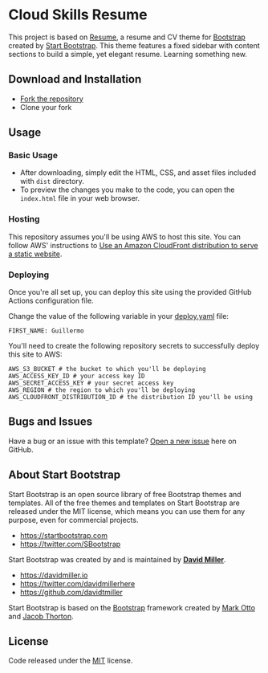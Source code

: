 # Cloud Skills Resume

This project is based on [Resume](https://startbootstrap.com/theme/resume/), a resume and CV theme for [Bootstrap](https://getbootstrap.com/) created by [Start Bootstrap](https://startbootstrap.com/). This theme features a fixed sidebar with content sections to build a simple, yet elegant resume. Learning something new.

## Download and Installation
- [Fork the repository](https://github.com/757colorcoded/cloud-skills-resume/fork)
- Clone your fork

## Usage

### Basic Usage

* After downloading, simply edit the HTML, CSS, and asset files included with `dist` directory.
* To preview the changes you make to the code, you can open the `index.html` file in your web browser.

### Hosting
This repository assumes you'll be using AWS to host this site. You can follow AWS' instructions to [Use an Amazon CloudFront distribution to serve a static website](https://docs.aws.amazon.com/Route53/latest/DeveloperGuide/getting-started-cloudfront-overview.html).

### Deploying
Once you're all set up, you can deploy this site using the provided GitHub Actions configuration file.

Change the value of the following variable in your [deploy.yaml](.github/workflows/deploy.yaml) file:
```shell
FIRST_NAME: Guillermo
```

You'll need to create the following repository secrets to successfully deploy this site to AWS:
```shell
AWS_S3_BUCKET # the bucket to which you'll be deploying
AWS_ACCESS_KEY_ID # your access key ID
AWS_SECRET_ACCESS_KEY # your secret access key
AWS_REGION # the region to which you'll be deploying
AWS_CLOUDFRONT_DISTRIBUTION_ID # the distribution ID you'll be using
```

## Bugs and Issues

Have a bug or an issue with this template? [Open a new issue](https://github.com/757colorcoded/cloud-skills-resume/issues) here on GitHub.

## About Start Bootstrap

Start Bootstrap is an open source library of free Bootstrap themes and templates. All of the free themes and templates on Start Bootstrap are released under the MIT license, which means you can use them for any purpose, even for commercial projects.

- <https://startbootstrap.com>
- <https://twitter.com/SBootstrap>

Start Bootstrap was created by and is maintained by **[David Miller](https://davidmiller.io/)**.

- <https://davidmiller.io>
- <https://twitter.com/davidmillerhere>
- <https://github.com/davidtmiller>

Start Bootstrap is based on the [Bootstrap](https://getbootstrap.com/) framework created by [Mark Otto](https://twitter.com/mdo) and [Jacob Thorton](https://twitter.com/fat).

## License

Code released under the [MIT](https://github.com/757colorcoded/cloud-skills-resume/blob/main/LICENSE) license.
